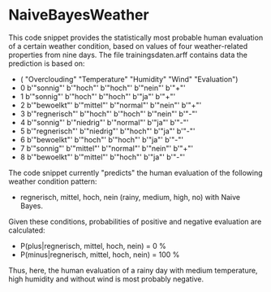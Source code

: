 # NaiveBayesWeather

This code snippet provides the statistically most probable human evaluation of a certain weather condition, based on values of four weather-related properties from nine days.
The file trainingsdaten.arff contains data the prediction is based on:
* (      "Overclouding"  "Temperature" "Humidity"     "Wind" "Evaluation")
* 0      b'"sonnig"'     b'"hoch"'      b'"hoch"'  b'"nein"'      b'"+"'
* 1      b'"sonnig"'     b'"hoch"'      b'"hoch"'    b'"ja"'      b'"+"'
* 2    b'"bewoelkt"'   b'"mittel"'    b'"normal"'  b'"nein"'      b'"+"'
* 3  b'"regnerisch"'     b'"hoch"'      b'"hoch"'  b'"nein"'      b'"-"'
* 4      b'"sonnig"'  b'"niedrig"'    b'"normal"'    b'"ja"'      b'"-"'
* 5  b'"regnerisch"'  b'"niedrig"'      b'"hoch"'    b'"ja"'      b'"-"'
* 6    b'"bewoelkt"'     b'"hoch"'      b'"hoch"'    b'"ja"'      b'"-"'
* 7      b'"sonnig"'   b'"mittel"'    b'"normal"'  b'"nein"'      b'"+"'
* 8    b'"bewoelkt"'   b'"mittel"'      b'"hoch"'    b'"ja"'      b'"-"'

The code snippet currently "predicts" the human evaluation of the following weather condition pattern:
* regnerisch, mittel, hoch, nein (rainy, medium, high, no)
with Naive Bayes.

Given these conditions, probabilities of positive and negative evaluation are calculated:
* P(plus|regnerisch, mittel, hoch, nein) = 0 %
* P(minus|regnerisch, mittel, hoch, nein) = 100 %

Thus, here, the human evaluation of a rainy day with medium temperature, high humidity and without wind is most probably negative.
